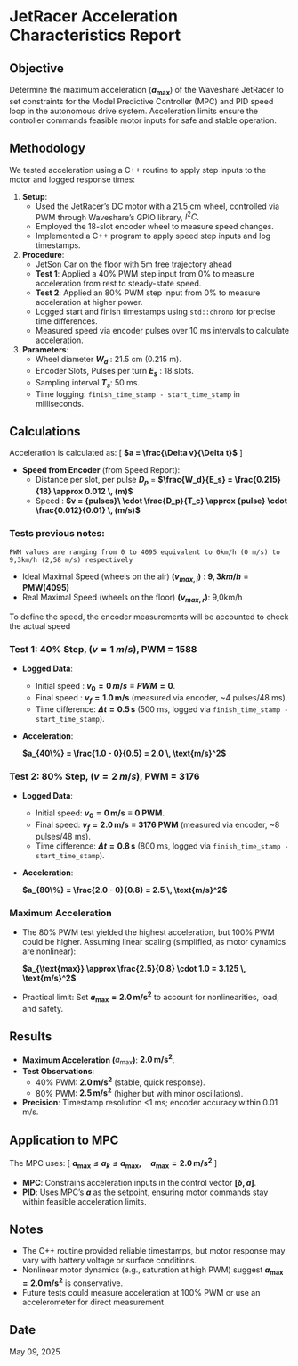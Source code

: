 # JetRacer Acceleration Characteristics Report

## Objective
Determine the maximum acceleration (**$a_{\text{max}}$**) of the Waveshare JetRacer to set constraints for the Model Predictive Controller (MPC) and PID speed loop in the autonomous drive system. Acceleration limits ensure the controller commands feasible motor inputs for safe and stable operation.

## Methodology
We tested acceleration using a C++ routine to apply step inputs to the motor and logged response times:
1. **Setup**:
   - Used the JetRacer’s DC motor with a 21.5 cm wheel, controlled via PWM through Waveshare’s GPIO library, $I^2C$.
   - Employed the 18-slot encoder wheel to measure speed changes.
   - Implemented a C++ program to apply speed step inputs and log timestamps.
2. **Procedure**:
   - JetSon Car on the floor with 5m free trajectory ahead
   - **Test 1**: Applied a 40% PWM step input from 0% to measure acceleration from rest to steady-state speed.
   - **Test 2**: Applied an 80% PWM step input from 0% to measure acceleration at higher power.
   - Logged start and finish timestamps using `std::chrono` for precise time differences.
   - Measured speed via encoder pulses over 10 ms intervals to calculate acceleration.
3. **Parameters**:
   - Wheel diameter **$W_d$** : 21.5 cm (0.215 m).
   - Encoder Slots, Pulses per turn **$E_s$** : 18 slots.
   - Sampling interval **$T_s$**: 50 ms.
   - Time logging: `finish_time_stamp - start_time_stamp` in milliseconds.

## Calculations
Acceleration is calculated as:
\[
**$a = \frac{\Delta v}{\Delta t}$**
\]
- **Speed from Encoder** (from Speed Report):
  - Distance per slot, per pulse **$D_p$** = **$\frac{W_d}{E_s} = \frac{0.215}{18} \approx 0.012 \, (m)$**
  - Speed : **$v = {pulses}\ \cdot \frac{D_p}{T_c} \approx {pulse} \cdot \frac{0.012}{0.01} \, (m/s)$**

### Tests previous notes:
    PWM values are ranging from 0 to 4095 equivalent to 0km/h (0 m/s) to 9,3km/h (2,58 m/s) respectively
  - Ideal Maximal Speed (wheels on the air) **$(v_{max,i})$** : **$9,3km/h \equiv \text{PMW}(4095)$**
  - Real Maximal Speed (wheels on the floor) **$(v_{max,r})$**: 9,0km/h

To define the speed, the encoder measurements will be accounted to check the actual speed

### Test 1: 40% Step,  **$(v=1\ m/s)$**, PWM = 1588
- **Logged Data**:
  - Initial speed : **$v_0 = 0 \, {m/s} \equiv PWM = 0$**.
  - Final speed : **$v_f = 1.0 \, \text{m/s}$** (measured via encoder, ~4 pulses/48 ms).
  - Time difference: **$\Delta t = 0.5 \, \text{s}$** (500 ms, logged via `finish_time_stamp - start_time_stamp`).
- **Acceleration**:

  **$a_{40\%} = \frac{1.0 - 0}{0.5} = 2.0 \, \text{m/s}^2$**

### Test 2: 80% Step,   **$(v = 2\ m/s)$**, PWM = 3176
- **Logged Data**:
  - Initial speed: **$v_0 = 0 \, \text{m/s} \equiv 0\ \text{PWM}$**.
  - Final speed: **$v_f = 2.0 \, \text{m/s} \equiv 3176\ \text{PWM}$** (measured via encoder, ~8 pulses/48 ms).
  - Time difference: **$\Delta t = 0.8 \, \text{s}$** (800 ms, logged via `finish_time_stamp - start_time_stamp`).
- **Acceleration**:

  **$a_{80\%} = \frac{2.0 - 0}{0.8} = 2.5 \, \text{m/s}^2$**


### Maximum Acceleration
- The 80% PWM test yielded the highest acceleration, but 100% PWM could be higher. Assuming linear scaling (simplified, as motor dynamics are nonlinear):

  **$a_{\text{max}} \approx \frac{2.5}{0.8} \cdot 1.0 = 3.125 \, \text{m/s}^2$**

- Practical limit: Set **$a_{\text{max}} = 2.0 \, \text{m/s}^2$** to account for nonlinearities, load, and safety.

## Results
- **Maximum Acceleration (**$a_{\text{max}}$**)**: **$2.0 \, \text{m/s}^2$**.
- **Test Observations**:
  - 40% PWM: **$2.0 \, \text{m/s}^2$** (stable, quick response).
  - 80% PWM: **$2.5 \, \text{m/s}^2$** (higher but with minor oscillations).
- **Precision**: Timestamp resolution <1 ms; encoder accuracy within 0.01 m/s.

## Application to MPC
The MPC uses:
\[
**$a_{\text{max}} \leq a_k \leq a_{\text{max}}, \quad a_{\text{max}} = 2.0 \, \text{m/s}^2$**
\]
- **MPC**: Constrains acceleration inputs in the control vector **$[\delta, a]$**.
- **PID**: Uses MPC’s **$a$** as the setpoint, ensuring motor commands stay within feasible acceleration limits.

## Notes
- The C++ routine provided reliable timestamps, but motor response may vary with battery voltage or surface conditions.
- Nonlinear motor dynamics (e.g., saturation at high PWM) suggest **$a_{\text{max}} = 2.0 \, \text{m/s}^2$** is conservative.
- Future tests could measure acceleration at 100% PWM or use an accelerometer for direct measurement.

## Date
May 09, 2025
